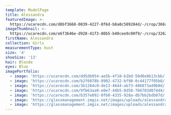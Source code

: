 ```yaml
---
template: ModelPage
title: Alessandra
featuredImage: >-
  https://ucarecdn.com/d8bf3668-0039-4227-8f6d-b8a0c589284d/-/crop/366x364/381,55/-/preview/
imageThumbnail: >-
  https://ucarecdn.com/e6f3646e-d928-41f3-80b5-b40cee9c00f9/-/crop/3262x3577/1011,0/-/preview/
firstName: Alessandra
collection: Girls
measurementType: bust
size: '4'
shoeSize: '13'
hair: Blonde
eyes: Blue
imagePortfolio:
  - image: 'https://ucarecdn.com/dd5db954-ae5b-4f10-b1bd-50d8e8b13cbb/'
  - image: 'https://ucarecdn.com/b2f6078b-8902-4732-bf90-0c44177f05b8/'
  - image: 'https://ucarecdn.com/3b1264c0-de13-4644-ab73-486873ad9b0d/'
  - image: 'https://ucarecdn.com/9fb63aa0-e0e7-44b5-8d58-766703d074d4/'
  - image: 'https://ucarecdn.com/b357e892-0fb0-4335-928a-db7bb2bdb07d/'
  - image: 'https://glassmanagement.imgix.net/images/uploads/alessandra876543.png'
  - image: 'https://glassmanagement.imgix.net/images/uploads/alessandra4432332.png'
---
```


